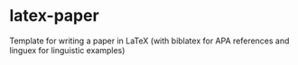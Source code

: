 # latex-paper

Template for writing a paper in LaTeX (with biblatex for APA references and linguex for linguistic examples)
